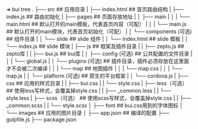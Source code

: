➜  bui tree
.
├── src                                                 ## 应用目录
|   ├── index.html                                      ## 首页路由结构
|   ├── index.js                                        ## 路由初始化
|   ├── pages                                           ## 页面存放地址
|   │   ├── main
|   │   |   └── main.html                               ## 默认打开的main模板，代表首页内容（可配）
|   │   |   └── main.js                                 ## 默认打开的main模块，代表首页初始化（可配）
|   │   └── components (可选)                            ## 组件目录
|   │       └── slide                                   ## slide 组件
|   │           └── index.html                          ## slide 模板
|   │           └── index.js                            ## slide 模块
|   ├── js                                              ## 框架及插件目录
|   |   ├── zepto.js                                    ## zepto库
|   |   ├── bui.js                                      ## bui库
|   │   ├── config  (可选)                               ## 公共配置的文件目录
|   │   |   └── global.js
|   │   └── plugins (可选)                               ## 插件目录，插件必须存放在这里面才不会被二次编译
|   │   |   └── map                                     ## 地图插件
|   │   |       └── map.css
|   │   |       └── map.js
|   │   └── platform (可选)                              ## 原生的平台框架
|   │       └── cordova.js
|   ├── css                                             ## 应用的样式目录
|   |   ├── bui.css
|   |   └── style.css
|   ├── less（可选）                                     ## 使用less写样式，会覆盖掉style.css
|   |   ├── _common.less
|   |   └── style.less
|   ├── scss（可选）                                     ## 使用scss写样式，会覆盖掉style.css
|   |   ├── _common.scss
|   |   └── style.scss
│   ├── font                                            ## bui.css用到的字体图标
│   └── images                                          ## 应用的图片目录
│
├── app.json                                            ## 编译的配置
├── gulpfile.js
├── package.json
